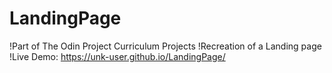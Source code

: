 # LandingPage
!Part of The Odin Project Curriculum Projects
!Recreation of a Landing page
!Live Demo: https://unk-user.github.io/LandingPage/
 
